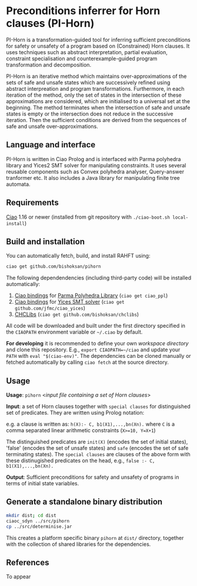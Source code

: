 # Preconditions inferrer for Horn clauses (PI-Horn)

PI-Horn is a transformation-guided tool for inferring sufficient  preconditions for safety or unsafety of a program based on (Constrained) Horn clauses. It uses techniques such as abstract interpretation, partial evaluation, constraint specialisation and counterexample-guided program transformation and decomposition. 

PI-Horn is an iterative method which maintains over-approximations of the sets of safe and unsafe states which are successively refined using abstract interpreation and program transformations. Furthermore, in each iteration of the method, only the set of states in the intersection of these approximations are considered, which are initialised to a universal set at the beginning. The method terminates when the intersection of safe and unsafe states is empty or the intersection does not reduce in the successive iteration. Then the sufficient conditions are derived from the sequences of safe and unsafe over-approximations.



## Language and interface 

PI-Horn is written in Ciao Prolog and is interfaced with Parma polyhedra
library and Yices2 SMT solver for manipulating constraints.  It uses
several reusable components such as Convex polyhedra analyser,
Query-answer tranformer etc. It also includes a Java library for
manipulating finite tree automata.

## Requirements

[Ciao](https://github.com/ciao-lang/ciao) 1.16 or newer (installed
from git repository with `./ciao-boot.sh local-install`)

## Build and installation

You can automatically fetch, build, and install RAHFT using:

```sh
ciao get github.com/bishoksan/pihorn
```

The following dependendencies (including third-party code) will be
installed automatically:

1. [Ciao bindings](https://github.com/ciao-lang/ciao_ppl) for
   [Parma Polyhedra Library](https://bugseng.com/products/ppl/)
   (`ciao get ciao_ppl`)
2. [Ciao bindings](https://github.com/jfmc/ciao_yices) for
   [Yices SMT solver](https://yices.csl.sri.com/)
   (`ciao get github.com/jfmc/ciao_yices`)
3. [CHCLibs](https://github.com/bishoksan/chclibs)
   (`ciao get github.com/bishoksan/chclibs`)

All code will be downloaded and built under the first directory
specified in the `CIAOPATH` environment variable or `~/.ciao` by
default.

**For developing** it is recommended to define your own
_workspace directory_ and clone this repository. E.g., `export
CIAOPATH=~/ciao` and update your `PATH` with `eval "$(ciao-env)"`.
The dependencies can be cloned manually or fetched automatically by
calling `ciao fetch` at the source directory.

## Usage

**Usage**: `pihorn` \<*input file containing a set of Horn clauses*\>

**Input**: a set of Horn clauses together with `special clauses` for distinguished set of predicates. They
are written using Prolog notation:

e.g. a clause is written as: `h(X):- C, b1(X1),...,bn(Xn).` where `C` is a comma separated linear arithmetic constraints (`X>=10, Y=X+1`)

The distinguished predicates are `init(X)` (encodes the set of initial states), 'false' (encodes the set of unsafe states) and `safe` (encodes the set of safe terminating states). The `special clauses` are clauses of the above form with these distinugished predicates on the head, e.g.,  `false :- C, b1(X1),...,bn(Xn).`

**Output**: Sufficient preconditions for safety and unsafety of programs in terms of initial state variables.


## Generate a standalone binary distribution

```sh
mkdir dist; cd dist
ciaoc_sdyn ../src/pihorn
cp ../src/determinise.jar
```

This creates a platform specific binary `pihorn` at `dist/`
directory, together with the collection of shared libraries for the
dependencies.

## References

To appear
